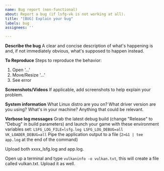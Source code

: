 ```yaml
---
name: Bug report (non-functional)
about: Report a bug (if lsfg-vk is not working at all).
title: "[BUG] Explain your bug"
labels: bug
assignees: ''

---
```


<!-- This template is for bugs that make lsfg-vk fully non-functional. This includes crashes and the game simply not being hooked properly -->

**Describe the bug**
A clear and concise description of what's happening is and, if not immediately obvious, what's supposed to happen instead.

**To Reproduce**
Steps to reproduce the behavior:
1. Open '...'
2. Move/Resize '...'
3. See error

**Screenshots/Videos**
If applicable, add screenshots to help explain your problem.

**System information**
What Linux distro are you on? What driver version are you using? What's in your machine? 
Anything that could be relevant.

**Verbose log messages**
Grab the latest debug build (change "Release" to "Debug" in build parameters) and launch your game with these environment variables set:
`LSFG_LOG_FILE=lsfg.log LSFG_LOG_DEBUG=all VK_LOADER_DEBUG=all`
Pipe the application output to a file (`2>&1 | tee app.log` at the end of the command)

Upload both xxxx_lsfg.log and app.log.

Open up a terminal and type `vulkaninfo -o vulkan.txt`, this will create a file called vulkan.txt. Upload it as well.
